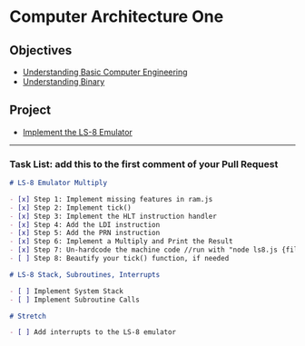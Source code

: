 # Computer Architecture One

## Objectives

- [Understanding Basic Computer Engineering](objectives/basic-comp-eng)
- [Understanding Binary](objectives/binary)

## Project

- [Implement the LS-8 Emulator](project/ls8)

---

### Task List: add this to the first comment of your Pull Request

```markdown
# LS-8 Emulator Multiply

- [x] Step 1: Implement missing features in ram.js
- [x] Step 2: Implement tick()
- [x] Step 3: Implement the HLT instruction handler
- [x] Step 4: Add the LDI instruction
- [x] Step 5: Add the PRN instruction
- [x] Step 6: Implement a Multiply and Print the Result
- [x] Step 7: Un-hardcode the machine code //run with "node ls8.js {filepath}"
- [ ] Step 8: Beautify your tick() function, if needed

# LS-8 Stack, Subroutines, Interrupts

- [ ] Implement System Stack
- [ ] Implement Subroutine Calls

# Stretch

- [ ] Add interrupts to the LS-8 emulator
```
